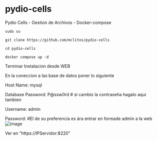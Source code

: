 # pydio-cells
Pydio Cells - Gestion de Archivos - Docker-compose
```
sudo su
```
```
git clone https://github.com/mclitos/pydio-cells
```
```
cd pydio-cells
```
```
docker compose up -d
```

Terminar Instalacion desde WEB 

En la coneccion a las base de datos poner lo siguiente 

Host Name: mysql

Database Password: P@ssw0rd # si cambio la contraseña hagalo aqui tambien 

Username: admin

Password: #El de su preferencia es ára entrar en formade admin a la web
![image](https://github.com/user-attachments/assets/b0aca34e-463e-44a2-9f60-202c72d41c3a)

Ver en "https://IPServidor:8220"

